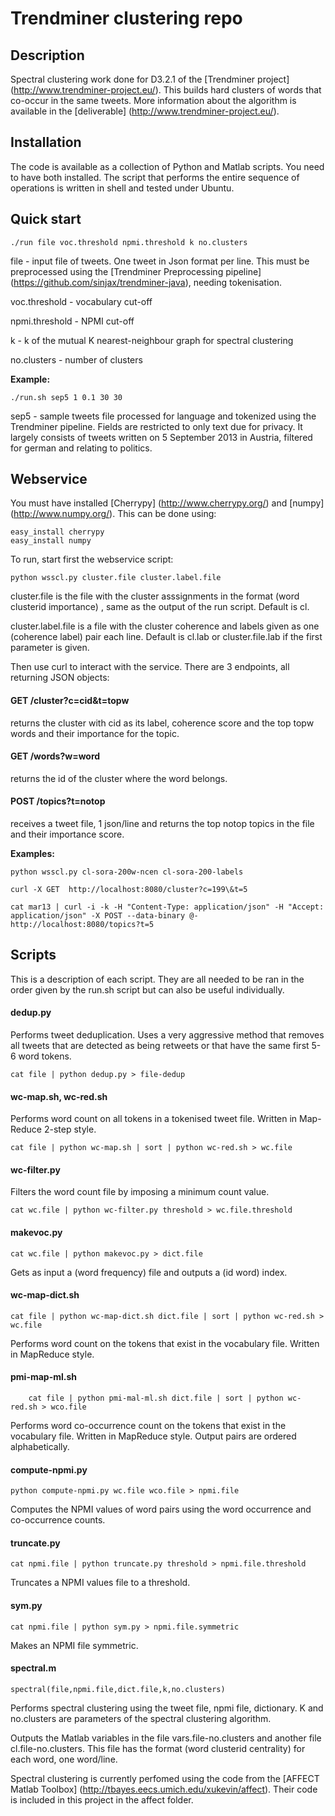 # Trendminer clustering repo

## Description

Spectral clustering work done for D3.2.1 of the [Trendminer project] (http://www.trendminer-project.eu/). This builds hard clusters of words that co-occur in the same tweets. More information about the algorithm is available in the [deliverable] (http://www.trendminer-project.eu/).

## Installation

The code is available as a collection of Python and Matlab scripts. You need to have both installed. The script that performs the entire sequence of operations is written in shell and tested under Ubuntu.

## Quick start

	./run file voc.threshold npmi.threshold k no.clusters

file - input file of tweets. One tweet in Json format per line.  This must be preprocessed using the [Trendminer Preprocessing pipeline] (https://github.com/sinjax/trendminer-java), needing tokenisation.

voc.threshold - vocabulary cut-off

npmi.threshold - NPMI cut-off

k - k of the mutual K nearest-neighbour graph for spectral clustering

no.clusters - number of clusters 

**Example:**
	
	./run.sh sep5 1 0.1 30 30

sep5 - sample tweets file processed for language and tokenized using the Trendminer pipeline. Fields are restricted to only text due for privacy. It largely consists of tweets written on 5 September 2013 in Austria, filtered for german and relating to politics.

## Webservice

You must have installed [Cherrypy] (http://www.cherrypy.org/) and [numpy] (http://www.numpy.org/). This can be done using:

	easy_install cherrypy
	easy_install numpy

To run, start first the webservice script:

	python wsscl.py cluster.file cluster.label.file

cluster.file is the file with the cluster asssignments in the format (word clusterid importance) , same as the output of the run script. Default is cl.

cluster.label.file is a file with the cluster coherence and labels given as one (coherence label) pair each line. Default is cl.lab or cluster.file.lab if the first parameter is given.

Then use curl to interact with the service. There are 3 endpoints, all returning JSON objects:

#### GET /cluster?c=cid&t=topw

returns the cluster with cid as its label, coherence score and the top topw words and their importance for the topic.

#### GET /words?w=word

returns the id of the cluster where the word belongs.

#### POST /topics?t=notop

receives a tweet file, 1 json/line and returns the top notop topics in the file and their importance score.

**Examples:**	

	python wsscl.py cl-sora-200w-ncen cl-sora-200-labels

	curl -X GET  http://localhost:8080/cluster?c=199\&t=5
	
	cat mar13 | curl -i -k -H "Content-Type: application/json" -H "Accept: application/json" -X POST --data-binary @- http://localhost:8080/topics?t=5

## Scripts

This is a description of each script. They are all needed to be ran in the order given by the run.sh script but can also be useful individually.

#### dedup.py

Performs tweet deduplication. Uses a very aggressive method that removes all tweets that are detected as being retweets or that have the same first 5-6 word tokens.

	cat file | python dedup.py > file-dedup

#### wc-map.sh, wc-red.sh

Performs word count on all tokens in a tokenised tweet file. Written in Map-Reduce 2-step style.

	cat file | python wc-map.sh | sort | python wc-red.sh > wc.file

#### wc-filter.py

Filters the word count file by imposing a minimum count value.

	cat wc.file | python wc-filter.py threshold > wc.file.threshold

#### makevoc.py

	cat wc.file | python makevoc.py > dict.file

Gets as input a (word frequency) file and outputs a (id word) index.

#### wc-map-dict.sh

	cat file | python wc-map-dict.sh dict.file | sort | python wc-red.sh > wc.file

Performs word count on the tokens that exist in the vocabulary file. Written in MapReduce style.

#### pmi-map-ml.sh

        cat file | python pmi-mal-ml.sh dict.file | sort | python wc-red.sh > wco.file

Performs word co-occurrence count on the tokens that exist in the vocabulary file. Written in MapReduce style. Output pairs are ordered alphabetically.

#### compute-npmi.py

	python compute-npmi.py wc.file wco.file > npmi.file

Computes the NPMI values of word pairs using the word occurrence and co-occurrence counts.

#### truncate.py

	cat npmi.file | python truncate.py threshold > npmi.file.threshold

Truncates a NPMI values file to a threshold.

#### sym.py

	cat npmi.file | python sym.py > npmi.file.symmetric

Makes an NPMI file symmetric.

#### spectral.m

	spectral(file,npmi.file,dict.file,k,no.clusters)

Performs spectral clustering using the tweet file, npmi file, dictionary.  K and no.clusters are parameters of the spectral clustering algorithm.

Outputs the Matlab variables in the file vars.file-no.clusters and another file cl.file-no.clusters. This file has the format (word clusterid centrality) for each word, one word/line.

Spectral clustering is currently perfomed using the code from the [AFFECT Matlab Toolbox] (http://tbayes.eecs.umich.edu/xukevin/affect). Their code is included in this project in the affect folder.


